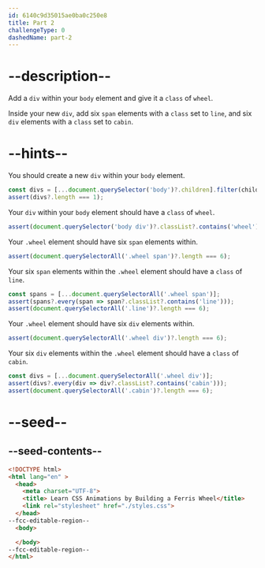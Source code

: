```yaml
---
id: 6140c9d35015ae0ba0c250e8
title: Part 2
challengeType: 0
dashedName: part-2
---
```


# --description--

Add a `div` within your `body` element and give it a `class` of `wheel`.

Inside your new `div`, add six `span` elements with a `class` set to `line`, and six `div` elements with a `class` set to `cabin`.

# --hints--

You should create a new `div` within your `body` element.

```js
const divs = [...document.querySelector('body')?.children].filter(child => child?.localName === 'div');
assert(divs?.length === 1);
```

Your `div` within your `body` element should have a `class` of `wheel`.

```js
assert(document.querySelector('body div')?.classList?.contains('wheel'));
```

Your `.wheel` element should have six `span` elements within.

```js
assert(document.querySelectorAll('.wheel span')?.length === 6);
```

Your six `span` elements within the `.wheel` element should have a `class` of `line`.

```js
const spans = [...document.querySelectorAll('.wheel span')];
assert(spans?.every(span => span?.classList?.contains('line')));
assert(document.querySelectorAll('.line')?.length === 6);
```

Your `.wheel` element should have six `div` elements within.

```js
assert(document.querySelectorAll('.wheel div')?.length === 6);
```

Your six `div` elements within the `.wheel` element should have a `class` of `cabin`.

```js
const divs = [...document.querySelectorAll('.wheel div')];
assert(divs?.every(div => div?.classList?.contains('cabin')));
assert(document.querySelectorAll('.cabin')?.length === 6);
```

# --seed--

## --seed-contents--

```html
<!DOCTYPE html>
<html lang="en" >
  <head>
    <meta charset="UTF-8">
    <title> Learn CSS Animations by Building a Ferris Wheel</title>
    <link rel="stylesheet" href="./styles.css">
  </head>
--fcc-editable-region--
  <body>

  </body>
--fcc-editable-region--
</html>
```

```css

```
